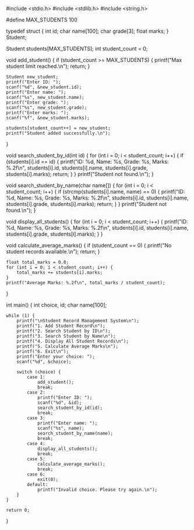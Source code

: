 #include <stdio.h>
#include <stdlib.h>
#include <string.h>

#define MAX_STUDENTS 100

typedef struct {
    int id;
    char name[100];
    char grade[3];
    float marks;
} Student;

Student students[MAX_STUDENTS];
int student_count = 0;

void add_student() {
    if (student_count >= MAX_STUDENTS) {
        printf("Max student limit reached.\n");
        return;
    }

    Student new_student;
    printf("Enter ID: ");
    scanf("%d", &new_student.id);
    printf("Enter name: ");
    scanf("%s", new_student.name);
    printf("Enter grade: ");
    scanf("%s", new_student.grade);
    printf("Enter marks: ");
    scanf("%f", &new_student.marks);

    students[student_count++] = new_student;
    printf("Student added successfully.\n");
}

void search_student_by_id(int id) {
    for (int i = 0; i < student_count; i++) {
        if (students[i].id == id) {
            printf("ID: %d, Name: %s, Grade: %s, Marks: %.2f\n", students[i].id, students[i].name, students[i].grade, students[i].marks);
            return;
        }
    }
    printf("Student not found.\n");
}

void search_student_by_name(char name[]) {
    for (int i = 0; i < student_count; i++) {
        if (strcmp(students[i].name, name) == 0) {
            printf("ID: %d, Name: %s, Grade: %s, Marks: %.2f\n", students[i].id, students[i].name, students[i].grade, students[i].marks);
            return;
        }
    }
    printf("Student not found.\n");
}

void display_all_students() {
    for (int i = 0; i < student_count; i++) {
        printf("ID: %d, Name: %s, Grade: %s, Marks: %.2f\n", students[i].id, students[i].name, students[i].grade, students[i].marks);
    }
}

void calculate_average_marks() {
    if (student_count == 0) {
        printf("No student records available.\n");
        return;
    }

    float total_marks = 0.0;
    for (int i = 0; i < student_count; i++) {
        total_marks += students[i].marks;
    }
    printf("Average Marks: %.2f\n", total_marks / student_count);
}

int main() {
    int choice, id;
    char name[100];

    while (1) {
        printf("\nStudent Record Management System\n");
        printf("1. Add Student Record\n");
        printf("2. Search Student by ID\n");
        printf("3. Search Student by Name\n");
        printf("4. Display All Student Records\n");
        printf("5. Calculate Average Marks\n");
        printf("6. Exit\n");
        printf("Enter your choice: ");
        scanf("%d", &choice);

        switch (choice) {
            case 1:
                add_student();
                break;
            case 2:
                printf("Enter ID: ");
                scanf("%d", &id);
                search_student_by_id(id);
                break;
            case 3:
                printf("Enter name: ");
                scanf("%s", name);
                search_student_by_name(name);
                break;
            case 4:
                display_all_students();
                break;
            case 5:
                calculate_average_marks();
                break;
            case 6:
                exit(0);
            default:
                printf("Invalid choice. Please try again.\n");
        }
    }

    return 0;
}
